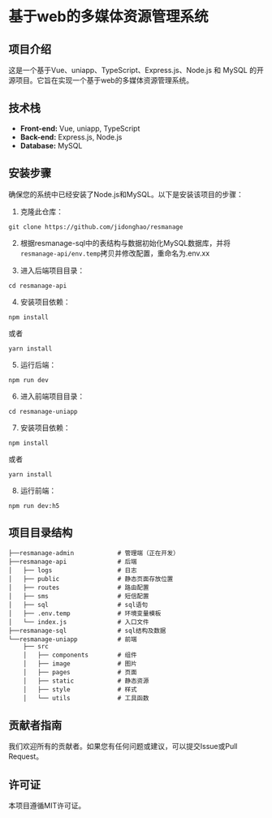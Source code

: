 # 基于web的多媒体资源管理系统

## 项目介绍

这是一个基于Vue、uniapp、TypeScript、Express.js、Node.js 和 MySQL 的开源项目。它旨在实现一个基于web的多媒体资源管理系统。

## 技术栈

- **Front-end:** Vue, uniapp, TypeScript
- **Back-end:** Express.js, Node.js
- **Database:** MySQL

## 安装步骤

确保您的系统中已经安装了Node.js和MySQL。以下是安装该项目的步骤：

1. 克隆此仓库：
```
git clone https://github.com/jidonghao/resmanage
```

2. 根据resmanage-sql中的表结构与数据初始化MySQL数据库，并将 `resmanage-api/env.temp`拷贝并修改配置，重命名为.env.xx

3. 进入后端项目目录：
```
cd resmanage-api
```

4. 安装项目依赖：
```
npm install
```
或者
```
yarn install
```

5. 运行后端：
```
npm run dev
```

6. 进入前端项目目录：
```
cd resmanage-uniapp
```

7. 安装项目依赖：
```
npm install
```
或者
```
yarn install
```

8. 运行前端：
```
npm run dev:h5
```

## 项目目录结构

```
├──resmanage-admin            # 管理端（正在开发）
├──resmanage-api              # 后端
│   ├── logs                  # 日志
│   ├── public                # 静态页面存放位置
│   ├── routes                # 路由配置
│   ├── sms                   # 短信配置
│   ├── sql                   # sql语句
│   ├── .env.temp             # 环境变量模板
│   └── index.js              # 入口文件
├──resmanage-sql              # sql结构及数据
└──resmanage-uniapp           # 前端
    ├── src                
    │   ├── components        # 组件
    │   ├── image             # 图片
    │   ├── pages             # 页面
    │   ├── static            # 静态资源
    │   ├── style             # 样式
    │   └── utils             # 工具函数
```

## 贡献者指南

我们欢迎所有的贡献者。如果您有任何问题或建议，可以提交Issue或Pull Request。

## 许可证

本项目遵循MIT许可证。
